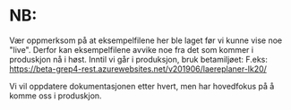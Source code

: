 # NB:
Vær oppmerksom på at eksempelfilene her ble laget før vi kunne vise noe "live". Derfor kan eksempelfilene avvike noe fra det som kommer i produskjon nå i høst. Inntil vi går i produksjon, bruk betamiljøet:
F.eks: https://beta-grep4-rest.azurewebsites.net/v201906/laereplaner-lk20/

Vi vil oppdatere dokumentasjonen etter hvert, men har hovedfokus på å komme oss i produskjon.
